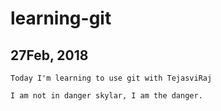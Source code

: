 # learning-git
## 27Feb, 2018
	Today I'm learning to use git with TejasviRaj

	I am not in danger skylar, I am the danger.
